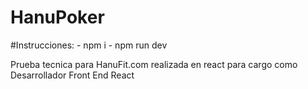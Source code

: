 # HanuPoker

#Instrucciones:
    - npm i
    - npm run dev

Prueba tecnica para HanuFit.com realizada en react para cargo como Desarrollador Front End React